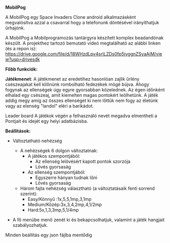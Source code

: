 **MobilPog** 

A MobilPog egy Space Invaders Clone android alkalmazásként megvalósítva 
azzal a csavarral hogy a telefonunk döntésével irányíthatjuk űrhajónk.

A MobilPog a Mobilprogramozás tantárgyra készített komplex beadandónak készült.
A projekthez tartozó bemutató videó megtalálható az alábbi linken (és a repon is):
https://drive.google.com/file/d/18WHzdLpv4srjLZDs0fp5jvggnZSyaAiM/view?usp=drivesdk


**Főbb funkciók:**

**Játékmenet**:
  A játékmenet az eredetihez hasonlóan zajlik űrlény csészeajakat kell kilőnünk rombolható fedezékek mögé bújva.
  Ahogy fogynak az ellenségek úgy egyre gyorsabban közelednek. Az égen időnként elhalad egy csészeaj, amit kiemelten magas pontokért leölhetünk.
  A játék addig megy amíg az összes ellenséget ki nem lőttük nem fogy az életünk vagy az elenség "landol" eléri a barikádot.
  
Leader board 
A játékok végén a felhasználó nevét megadva elmentheti a Pontjait és idejét egy helyi adatbázisba.
  
**Beállítások:** 
 - Változtatható nehézség
	 - A nehézségek 6 dolgon változtatnak:
		 - A játékos szempontjából:
			 - Az ellenség lelövésért kapott pontok szorzója
			 - Lövés gyorsaság
		 - Az ellenség szempontjából:
			 - Egyszerre hányan tudnak lőni
			 -  Lövés gyorsaság
	 - Három fajta nehézség választható (a változtatásaik fenti sorrend szerint):
		 - Easy/Könnyű :1x,5,5,1mp,3,1mp
         - Medium/Közép:3x,3,4,2mp,4,1/2mp
         - Hard:5x,1,3,3mp,5,1/4mp
            
 - A fő menübe menő zenét ki és bekapcsolhatjuk, valamint a játék
   hangjait szabályozhatjuk. 

Minden beállítás egy json fájlba mentődig

